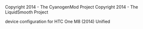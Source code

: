 Copyright 2014 - The CyanogenMod Project
Copyright 2014 - The LiquidSmooth Project

device configuration for HTC One M8 (2014) Unified